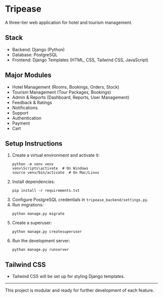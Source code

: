 # Tripease

A three-tier web application for hotel and tourism management.

## Stack
- Backend: Django (Python)
- Database: PostgreSQL
- Frontend: Django Templates (HTML, CSS, Tailwind CSS, JavaScript)

## Major Modules
- Hotel Management (Rooms, Bookings, Orders, Stock)
- Tourism Management (Tour Packages, Bookings)
- Admin & Reports (Dashboard, Reports, User Management)
- Feedback & Ratings
- Notifications
- Support
- Authentication
- Payment
- Cart

## Setup Instructions

1. Create a virtual environment and activate it:
   ```
   python -m venv venv
   venv\Scripts\activate  # On Windows
   source venv/bin/activate  # On Mac/Linux
   ```
2. Install dependencies:
   ```
   pip install -r requirements.txt
   ```
3. Configure PostgreSQL credentials in `tripease_backend/settings.py`.
4. Run migrations:
   ```
   python manage.py migrate
   ```
5. Create a superuser:
   ```
   python manage.py createsuperuser
   ```
6. Run the development server:
   ```
   python manage.py runserver
   ```

## Tailwind CSS
- Tailwind CSS will be set up for styling Django templates.

---

This project is modular and ready for further development of each feature. 